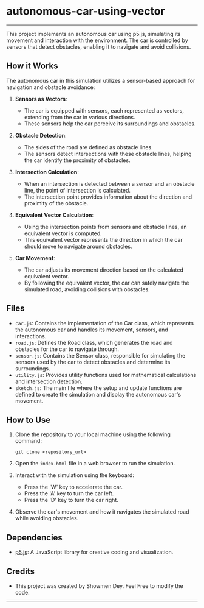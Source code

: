 # autonomous-car-using-vector


---

This project implements an autonomous car using p5.js, simulating its movement and interaction with the environment. The car is controlled by sensors that detect obstacles, enabling it to navigate and avoid collisions.

## How it Works

The autonomous car in this simulation utilizes a sensor-based approach for navigation and obstacle avoidance:

1. **Sensors as Vectors**:
   - The car is equipped with sensors, each represented as vectors, extending from the car in various directions.
   - These sensors help the car perceive its surroundings and obstacles.

2. **Obstacle Detection**:
   - The sides of the road are defined as obstacle lines.
   - The sensors detect intersections with these obstacle lines, helping the car identify the proximity of obstacles.

3. **Intersection Calculation**:
   - When an intersection is detected between a sensor and an obstacle line, the point of intersection is calculated.
   - The intersection point provides information about the direction and proximity of the obstacle.

4. **Equivalent Vector Calculation**:
   - Using the intersection points from sensors and obstacle lines, an equivalent vector is computed.
   - This equivalent vector represents the direction in which the car should move to navigate around obstacles.

5. **Car Movement**:
   - The car adjusts its movement direction based on the calculated equivalent vector.
   - By following the equivalent vector, the car can safely navigate the simulated road, avoiding collisions with obstacles.

## Files

- `car.js`: Contains the implementation of the Car class, which represents the autonomous car and handles its movement, sensors, and interactions.
- `road.js`: Defines the Road class, which generates the road and obstacles for the car to navigate through.
- `sensor.js`: Contains the Sensor class, responsible for simulating the sensors used by the car to detect obstacles and determine its surroundings.
- `utility.js`: Provides utility functions used for mathematical calculations and intersection detection.
- `sketch.js`: The main file where the setup and update functions are defined to create the simulation and display the autonomous car's movement.

## How to Use

1. Clone the repository to your local machine using the following command:
   ```
   git clone <repository_url>
   ```

2. Open the `index.html` file in a web browser to run the simulation.

3. Interact with the simulation using the keyboard:
   - Press the 'W' key to accelerate the car.
   - Press the 'A' key to turn the car left.
   - Press the 'D' key to turn the car right.

4. Observe the car's movement and how it navigates the simulated road while avoiding obstacles.

## Dependencies

- [p5.js](https://p5js.org/): A JavaScript library for creative coding and visualization.

## Credits

- This project was created by Showmen Dey. Feel Free to modify the code.

---
